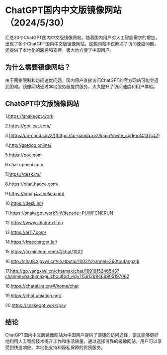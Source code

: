 # ChatGPT国内中文版镜像网站（2024/5/30）
汇总20个ChatGPT国内中文版镜像网站。随着国内用户对人工智能需求的增加，出现了多个ChatGPT国内中文版镜像网站。这些网站不仅解决了访问速度问题，还提供了本地化的服务和支持，极大地方便了中国用户。

## 为什么需要镜像网站？
由于网络限制和访问速度问题，国内用户直接访问ChatGPT的官方网站可能会遇到困难。镜像网站通过本地服务器提供服务，大大提升了访问速度和用户体验。

## ChatGPT中文版镜像网站

1.https://snakegpt.work                                  

2.https://gpt-cat.com/

3.[https://ai-panda.xyz/](https://ai-panda.xyz/login?invite_code=34137c47)

4.http://gptdog.online/

5.https://poe.com

6.chat.openai.com

7.https://desk.im/

8.https://chat.haoce.com/

9.https://vipag4.aibeke.com/

10.https://desk.im/

11.https://snakegpt.work?inVitecode=PUWFCNERUN

12.https://www.chatnext.top

13.https://ai117.com/

14.https://freechatgpt.lol/

15.https://ai.minihuo.com/#/chat/1002

16.http://chat8.zjqywl.cn/chatbotai/1002?channel=360toufangzt9

17.http://gp.yangxiwl.cn/chatmax/chat/1691915246543?channel=baidumaxguizhou&bd_vid=11561269466905197062

18.https://chatai.lra.cn/#/home/chat

19.https://chat.uniation.net/

20.https://snakegpt.work/pay

## 结论

ChatGPT国内中文版镜像网站为中国用户提供了便捷的访问途径，使其能够更好地利用人工智能技术提升工作和生活质量。通过选择可靠的镜像网站，用户可以享受到快速响应、本地化支持和隐私保障的优质服务。



